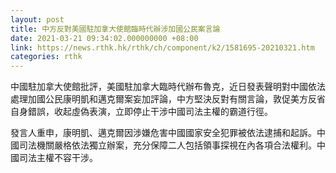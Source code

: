 ```yaml
---
layout: post
title: 中方反對美國駐加拿大使館臨時代辦涉加國公民案言論
date: 2021-03-21 09:34:02.000000000 +08:00
link: https://news.rthk.hk/rthk/ch/component/k2/1581695-20210321.htm
categories: rthk
---
```


中國駐加拿大使館批評，美國駐加拿大臨時代辦布魯克，近日發表聲明對中國依法處理加國公民康明凱和邁克爾案妄加評論，中方堅決反對有關言論，敦促美方反省自身錯誤，收起虛偽表演，立即停止干涉中國司法主權的霸道行徑。

發言人重申，康明凱、邁克爾因涉嫌危害中國國家安全犯罪被依法逮捕和起訴。中國司法機關嚴格依法獨立辦案，充分保障二人包括領事探視在內各項合法權利。中國司法主權不容干涉。
